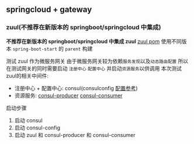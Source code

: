 ## springcloud + gateway

### zuul(不推荐在新版本的 springboot/springcloud 中集成)
**不推荐在新版本的 springboot/springcloud 中集成 zuul**
[zuul pom](./zuul/pom.xml) 使用不同版本 `spring-boot-start` 的 `parent` 构建

测试 zuul 作为微服务网关
由于微服务网关较为依赖`服务发现`以及`动态路由配置` 所以在测试网关的同时需要启动 `注册中心` `配置中心` 并启动`资源服务`以供调用
本次测试zuul的相关中间件:
- 注册中心 + 配置中心: consul(consulconfig [配置参考](../configcenter/consulconfig/pom.xml))
- 资源服务: [consul-producer](../discovery/consul-producer) [consul-consumer](../discovery/consul-consumer)

启动步骤
1. 启动 consul
2. 启动 consul-config
3. 启动 zuul 和 consul-producer 和 consul-consumer
